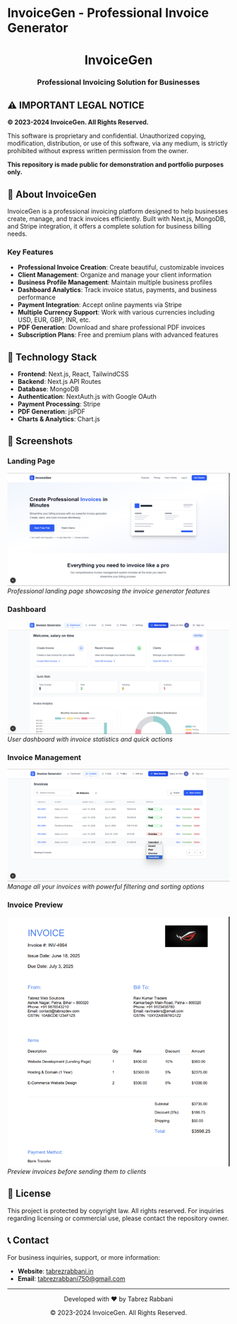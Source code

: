 # InvoiceGen - Professional Invoice Generator

<div align="center">
  <h1>InvoiceGen</h1>
  <h3>Professional Invoicing Solution for Businesses</h3>
</div>

## ⚠️ IMPORTANT LEGAL NOTICE

**© 2023-2024 InvoiceGen. All Rights Reserved.**

This software is proprietary and confidential. Unauthorized copying, modification, distribution, or use of this software, via any medium, is strictly prohibited without express written permission from the owner.

**This repository is made public for demonstration and portfolio purposes only.**

## 🚀 About InvoiceGen

InvoiceGen is a professional invoicing platform designed to help businesses create, manage, and track invoices efficiently. Built with Next.js, MongoDB, and Stripe integration, it offers a complete solution for business billing needs.

### Key Features

- **Professional Invoice Creation**: Create beautiful, customizable invoices
- **Client Management**: Organize and manage your client information
- **Business Profile Management**: Maintain multiple business profiles
- **Dashboard Analytics**: Track invoice status, payments, and business performance
- **Payment Integration**: Accept online payments via Stripe
- **Multiple Currency Support**: Work with various currencies including USD, EUR, GBP, INR, etc.
- **PDF Generation**: Download and share professional PDF invoices
- **Subscription Plans**: Free and premium plans with advanced features

## 🔧 Technology Stack

- **Frontend**: Next.js, React, TailwindCSS
- **Backend**: Next.js API Routes
- **Database**: MongoDB
- **Authentication**: NextAuth.js with Google OAuth
- **Payment Processing**: Stripe
- **PDF Generation**: jsPDF
- **Charts & Analytics**: Chart.js

## 📸 Screenshots

### Landing Page
![Landing Page](./screenshots/landing-page.png)
*Professional landing page showcasing the invoice generator features*

### Dashboard
![Dashboard](./screenshots/dashboard.png)
*User dashboard with invoice statistics and quick actions*

### Invoice Management
![Invoice List](./screenshots/invoice-list.png)
*Manage all your invoices with powerful filtering and sorting options*

### Invoice Preview
![Invoice Preview](./screenshots/invoice-preview.png)
*Preview invoices before sending them to clients*


## 📝 License

This project is protected by copyright law. All rights reserved. For inquiries regarding licensing or commercial use, please contact the repository owner.

## 📞 Contact

For business inquiries, support, or more information:

- **Website**: [tabrezrabbani.in](https://tabrezrabbani.in)
- **Email**: tabrezrabbani750@gmail.com

---

<div align="center">
  <p>Developed with ❤️ by Tabrez Rabbani</p>
  <p>© 2023-2024 InvoiceGen. All Rights Reserved.</p>
</div> 